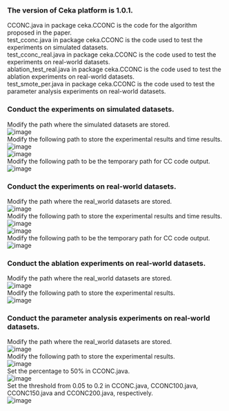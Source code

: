 ### The version of Ceka platform is 1.0.1.
CCONC.java in package ceka.CCONC is the code for the algorithm proposed in the paper.  
test_cconc.java in package ceka.CCONC is the code used to test the experiments on simulated datasets.  
test_cconc_real.java in package ceka.CCONC is the code used to test the experiments on real-world datasets.  
ablation_test_real.java in package ceka.CCONC is the code used to test the ablation experiments on real-world datasets.  
test_smote_per.java in package ceka.CCONC is the code used to test the parameter analysis experiments on real-world datasets.  
### Conduct the experiments on simulated datasets.
Modify the path where the simulated datasets are stored.  
![image](https://github.com/user-attachments/assets/206ec4f2-fda1-4b46-b2c3-9d5615927a11)  
Modify the following path to store the experimental results and time results.
![image](https://github.com/user-attachments/assets/221c4d08-4aba-4781-b22d-f0ac4663428d)  
![image](https://github.com/user-attachments/assets/5461ea06-6c9a-4b6e-b6fb-487f07e67ceb)  
Modify the following path to be the temporary path for CC code output.  
![image](https://github.com/user-attachments/assets/55739e29-655a-4e7d-a99f-22ed4bc7aa79)  
### Conduct the experiments on real-world datasets.
Modify the path where the real_world datasets are stored.  
![image](https://github.com/user-attachments/assets/0dfa9b67-1948-4921-a341-ef6995ee8c9f)  
Modify the following path to store the experimental results and time results.  
![image](https://github.com/user-attachments/assets/284f59ba-d700-402a-a192-82ad3b7174ec)  
![image](https://github.com/user-attachments/assets/d2b26cb0-c8ac-47fe-bae6-bfd9b74c7883)  
Modify the following path to be the temporary path for CC code output.  
![image](https://github.com/user-attachments/assets/b8268e13-a2fe-4f02-a5b4-cabd234ae882)  
### Conduct the ablation experiments on real-world datasets.
Modify the path where the real_world datasets are stored.  
![image](https://github.com/user-attachments/assets/0dfa9b67-1948-4921-a341-ef6995ee8c9f)  
Modify the following path to store the experimental results.  
![image](https://github.com/user-attachments/assets/1958bd1f-8af6-4d93-84a4-e286a437edd7)  
### Conduct the parameter analysis experiments on real-world datasets.
Modify the path where the real_world datasets are stored.  
![image](https://github.com/user-attachments/assets/0dfa9b67-1948-4921-a341-ef6995ee8c9f)  
Modify the following path to store the experimental results.  
![image](https://github.com/user-attachments/assets/d1edac00-8465-43e5-9762-2f814b0d39cf)  
Set the percentage to 50% in CCONC.java.  
![image](https://github.com/user-attachments/assets/5f912844-0634-49d4-bfd9-c4e6e8ea730b)  
Set the threshold from 0.05 to 0.2 in CCONC.java, CCONC100.java, CCONC150.java and CCONC200.java, respectively.  
![image](https://github.com/user-attachments/assets/cb6686d4-726b-4e9e-a455-face02d71db9)


 


